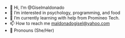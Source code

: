 - 👋 Hi, I’m @Giselmaldonado
- 👀 I’m interested in psychology, programming, and food
- 🌱 I’m currently learning with help from Promineo Tech. 
- 📫 How to reach me maldonadogisel@yahoo.com
- 💞️ Pronouns (She/Her)
<!---
Giselmaldonado/Giselmaldonado is a ✨ special ✨ repository because its `README.md` (this file) appears on your GitHub profile.
You can click the Preview link to take a look at your changes.
--->
